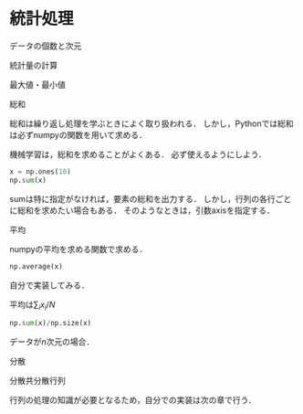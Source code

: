 <!--
Since : 2018/06/25
Update: <2018/07/03>
-->

# 統計処理

データの個数と次元

統計量の計算

最大値・最小値


総和

総和は繰り返し処理を学ぶときによく取り扱われる．
しかし，Pythonでは総和は必ずnumpyの関数を用いて求める．

機械学習は，総和を求めることがよくある．
必ず使えるようにしよう．

```Python
x = np.ones(10)
np.sum(x)
```

sumは特に指定がなければ，要素の総和を出力する．
しかし，行列の各行ごとに総和を求めたい場合もある．
そのようなときは，引数axisを指定する．



平均

numpyの平均を求める関数で求める．

```Python
np.average(x)
```



自分で実装してみる．

平均は$\sum_i x_i / N$

```Python
np.sum(x)/np.size(x)
```

データが$n$次元の場合．



分散

分散共分散行列

行列の処理の知識が必要となるため，自分での実装は次の章で行う．
